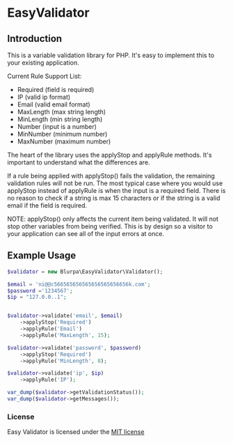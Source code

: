 # EasyValidator

## Introduction

This is a variable validation library for PHP. It's easy to implement this to your existing application.

Current Rule Support List:
* Required (field is required)
* IP (valid ip format)
* Email (valid email format)
* MaxLength (max string length)
* MinLength (min string length)
* Number (input is a number)
* MinNumber (minimum number)
* MaxNumber (maximum number)

The heart of the library uses the applyStop and applyRule methods. It's important to understand what the differences are.

If a rule being applied with applyStop() fails the validation, the remaining validation rules will not be run.
The most typical case where you would use applyStop instead of applyRule is when the input is a required field. There is
no reason to check if a string is max 15 characters or if the string is a valid email if the field is required.

NOTE: applyStop() only affects the current item being validated. It will not stop other variables from being verified.
This is by design so a visitor to your application can see all of the input errors at once.

## Example Usage

```php
$validator = new Blurpa\EasyValidator\Validator();

$email = 'ni@@c566565656565656565656656k.com';
$password ='1234567';
$ip = "127.0.0..1";


$validator->validate('email', $email)
    ->applyStop('Required')
    ->applyRule('Email')
    ->applyRule('MaxLength', 15);

$validator->validate('password', $password)
    ->applyStop('Required')
    ->applyRule('MinLength', 8);

$validator->validate('ip', $ip)
    ->applyRule('IP');

var_dump($validator->getValidationStatus());
var_dump($validator->getMessages());
```

### License

Easy Validator is licensed under the [MIT license](http://opensource.org/licenses/MIT)
